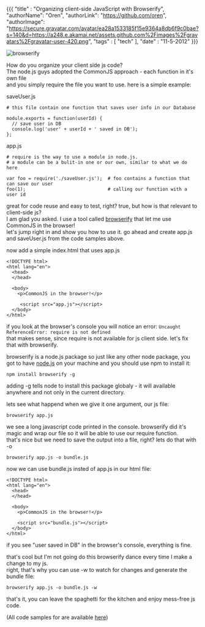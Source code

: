 {{{
  "title" : "Organizing client-side JavaScript with Browserify",
  "authorName": "Oren",
  "authorLink": "https://github.com/oren",
  "authorImage": "https://secure.gravatar.com/avatar/ea28a1533185f15e9364a8db6f9c0bae?s=140&d=https://a248.e.akamai.net/assets.github.com%2Fimages%2Fgravatars%2Fgravatar-user-420.png",
  "tags" : [ "tech" ],
  "date" : "11-5-2012"
}}}

![browserify](http://substack.net/doc/hujs/07_browserify.png)

How do you organize your client side js code?  
The node.js guys adopted the CommonJS approach - each function in it's own file  
and you simply require the file you want to use. here is a simple example:

saveUser.js 

    # this file contain one function that saves user info in our Database

    module.exports = function(userId) {
      // save user in DB
      console.log('user' + userId + ' saved in DB');
    };
   
app.js

    # require is the way to use a module in node.js. 
    # a module can be a bulit-in one or our own, similar to what we do here

    var foo = require('./saveUser.js');  # foo contains a function that can save our user
    foo(1);                              # calling our function with a user id

great for code reuse and easy to test, right? true, but how is that relevant to client-side js?  
I am glad you asked. I use a tool called [browserify](https://github.com/substack/node-browserify) that let me use CommonJS in the browser!  
let's jump right in and show you how to use it.
go ahead and create app.js and saveUser.js from the code samples above.  

now add a simple index.html that uses app.js

    <!DOCTYPE html>
    <html lang="en">
      <head>
      </head>

      <body>
        <p>CommonJS in the browser!</p>
       
         <script src="app.js"></script>
      </body>
    </html>

if you look at the browser's console you will notice an error: `Uncaught ReferenceError: require is not defined`   
that makes sense, since require is not available for js client side. let's fix that with browserify.

browserify is a node.js package so just like any other node package, you got to have [node.js](http://nodejs.org) on your machine and you should use npm to install it:

    npm install browserify -g

adding -g tells node to install this package globaly - it will available anywhere and not only in the current directory.

lets see what happend when we give it one argument, our js file:

    browserify app.js

we see a long javascript code printed in the console. browserify did it's magic and wrap our file so it will be able to use our require function.  
that's nice but we need to save the output into a file, right? lets do that with -o

    browserify app.js -o bundle.js

now we can use bundle.js insted of app.js in our html file:

    <!DOCTYPE html>
    <html lang="en">
      <head>
      </head>

      <body>
        <p>CommonJS in the browser!</p>

        <script src="bundle.js"></script>
      </body>
    </html>

if you see "user saved in DB" in the browser's console, everything is fine.

that's cool but I'm not going do this browserify dance every time I make a change to my js.  
right, that's why you can use -w to watch for changes and generate the bundle file:

    browserify app.js -o bundle.js -w

that's it, you can leave the spaghetti for the kitchen and enjoy mess-free js code.  

(All code samples for are available [here](https://github.com/oren/oren.github.com/tree/master/posts/browserify))
